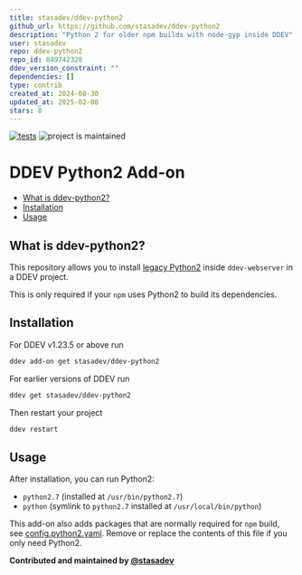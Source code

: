 ```yaml
---
title: stasadev/ddev-python2
github_url: https://github.com/stasadev/ddev-python2
description: "Python 2 for older npm builds with node-gyp inside DDEV"
user: stasadev
repo: ddev-python2
repo_id: 849742328
ddev_version_constraint: ""
dependencies: []
type: contrib
created_at: 2024-08-30
updated_at: 2025-02-08
stars: 8
---
```


[![tests](https://github.com/stasadev/ddev-python2/actions/workflows/tests.yml/badge.svg)](https://github.com/stasadev/ddev-python2/actions/workflows/tests.yml) ![project is maintained](https://img.shields.io/maintenance/yes/2025.svg)

# DDEV Python2 Add-on <!-- omit in toc -->

* [What is ddev-python2?](#what-is-ddev-python2)
* [Installation](#installation)
* [Usage](#usage)

## What is ddev-python2?

This repository allows you to install [legacy Python2](https://www.python.org/doc/sunset-python-2/) inside `ddev-webserver` in a DDEV project.

This is only required if your `npm` uses Python2 to build its dependencies.

## Installation

For DDEV v1.23.5 or above run

```sh
ddev add-on get stasadev/ddev-python2
```

For earlier versions of DDEV run

```sh
ddev get stasadev/ddev-python2
```

Then restart your project

```sh
ddev restart
```

## Usage

After installation, you can run Python2:

- `python2.7` (installed at `/usr/bin/python2.7`)
- `python` (symlink to `python2.7` installed at `/usr/local/bin/python`)

This add-on also adds packages that are normally required for `npm` build, see [config.python2.yaml](https://github.com/stasadev/ddev-python2/blob/main/./config.python2.yaml). Remove or replace the contents of this file if you only need Python2.

**Contributed and maintained by [@stasadev](https://github.com/stasadev)**
